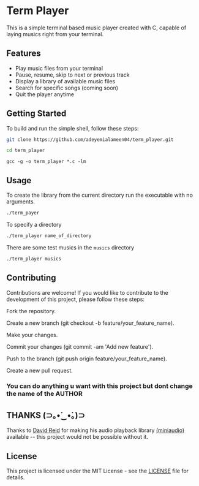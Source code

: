 # Term Player
This is a simple terminal based music player created with C, capable of laying musics right from your terminal.

## Features
- Play music files from your terminal
- Pause, resume, skip to next or previous track
- Display a library of available music files
- Search for specific songs (coming soon)
- Quit the player anytime

## Getting Started
To build and run the simple shell, follow these steps:
```bash
git clone https://github.com/adeyemialameen04/term_player.git
```

```bash
cd term_player
```

```
gcc -g -o term_player *.c -lm
```

## Usage
To create the library from the current directory run the executable with no arguments.
```bash
./term_payer
```

To specify a directory
```bash
./term_player name_of_directory
```
There are some test musics in the `musics` directory
```bash
./term_player musics
```

## Contributing
Contributions are welcome! If you would like to contribute to the development of this project, please follow these steps:

Fork the repository.

Create a new branch (git checkout -b feature/your_feature_name).

Make your changes.

Commit your changes (git commit -am 'Add new feature').

Push to the branch (git push origin feature/your_feature_name).

Create a new pull request.

### You can do anything u want with this project but dont change the name of the AUTHOR

## THANKS (⊃｡•́‿•̀｡)⊃
Thanks to [David Reid](https://github.com/mackron) for making his audio playback library [(miniaudio)](https://github.com/mackron/miniaudio) available -- this project would not be possible without it.

## License
This project is licensed under the MIT License - see the [LICENSE](https://github.com/adeyemialameen04/term_player/blob/main/LICENSE) file for details.
